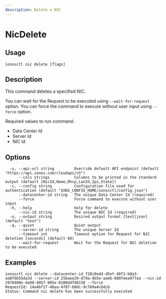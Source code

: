 ```yaml
---
description: Delete a NIC
---
```


# NicDelete

## Usage

```text
ionosctl nic delete [flags]
```

## Description

This command deletes a specified NIC.

You can wait for the Request to be executed using `--wait-for-request` option. You can force the command to execute without user input using `--force` option.

Required values to run command:

* Data Center Id
* Server Id
* NIC Id

## Options

```text
  -u, --api-url string         Override default API endpoint (default "https://api.ionos.com/cloudapi/v5")
      --cols strings           Columns to be printed in the standard output (default [NicId,Name,Dhcp,LanId,Ips,State])
  -c, --config string          Configuration file used for authentication (default "$XDG_CONFIG_HOME/ionosctl/config.json")
      --datacenter-id string   The unique Data Center Id (required)
      --force                  Force command to execute without user input
  -h, --help                   help for delete
      --nic-id string          The unique NIC Id (required)
  -o, --output string          Desired output format [text|json] (default "text")
  -q, --quiet                  Quiet output
      --server-id string       The unique Server Id
      --timeout int            Timeout option for Request for NIC deletion [seconds] (default 60)
      --wait-for-request       Wait for the Request for NIC deletion to be executed
```

## Examples

```text
ionosctl nic delete --datacenter-id f28c0edd-d5ef-48f2-b8a3-aa8f6b55da3d --server-id 25baee29-d79a-4b5e-aae6-080feea977aa --nic-id 2978400e-da90-405f-905e-8200d4f48158 --force 
RequestId: 14a4bf17-48aa-4f87-b0dc-9c769a4cbdcb
Status: Command nic delete has been successfully executed
```


